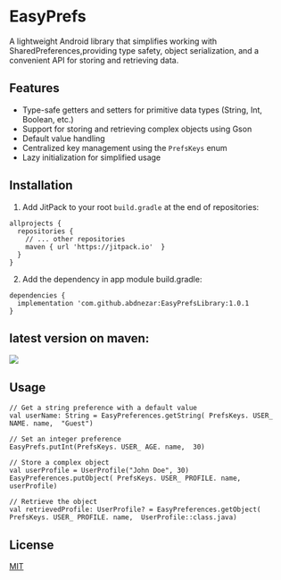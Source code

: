 # EasyPrefs
A lightweight Android library that simplifies working with SharedPreferences,providing type safety, object serialization, and a convenient API for storing and retrieving data.

## Features
* Type-safe getters and setters for primitive data types (String, Int, Boolean, etc.)
* Support for storing and retrieving complex objects using Gson
* Default value handling
* Centralized key management using the `PrefsKeys` enum
* Lazy initialization for simplified usage

## Installation
1. Add JitPack to your root `build.gradle` at the end of repositories:
```
allprojects {
  repositories {
    // ... other repositories
    maven { url 'https://jitpack.io'  }
  }
}
```

2. Add the dependency in app module build.gradle:
```
dependencies {
  implementation 'com.github.abdnezar:EasyPrefsLibrary:1.0.1
}
```

## latest  version on maven: 
[![](https://jitpack.io/v/abdnezar/EasyPrefsLibrary.svg)](https://jitpack.io/#abdnezar/EasyPrefsLibrary)

## Usage
```
// Get a string preference with a default value 
val userName: String = EasyPreferences.getString( PrefsKeys. USER_ NAME. name,  "Guest")

// Set an integer preference 
EasyPrefs.putInt(PrefsKeys. USER_ AGE. name,  30)

// Store a complex object 
val userProfile = UserProfile("John Doe", 30) 
EasyPreferences.putObject( PrefsKeys. USER_ PROFILE. name,  userProfile)

// Retrieve the object 
val retrievedProfile: UserProfile? = EasyPreferences.getObject( PrefsKeys. USER_ PROFILE. name,  UserProfile::class.java) 
```


## License

[MIT](https://choosealicense.com/licenses/mit/)

